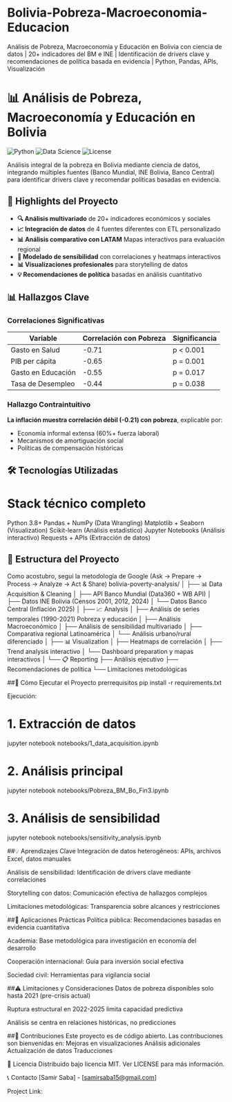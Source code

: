 # Bolivia-Pobreza-Macroeconomia-Educacion
Análisis de Pobreza, Macroeconomía y Educación en Bolivia con ciencia de datos | 20+ indicadores del BM e INE | Identificación de drivers clave y recomendaciones de política basada en evidencia | Python, Pandas, APIs, Visualización


# 📊 Análisis de Pobreza, Macroeconomía y Educación en Bolivia

![Python](https://img.shields.io/badge/Python-3.8%2B-blue)
![Data Science](https://img.shields.io/badge/Data_Science-Advanced-orange)
![License](https://img.shields.io/badge/License-MIT-green)

Análisis integral de la pobreza en Bolivia mediante ciencia de datos, integrando múltiples fuentes (Banco Mundial, INE Bolivia, Banco Central) para identificar drivers clave y recomendar políticas basadas en evidencia.

## 🌟 Highlights del Proyecto

- **🔍 Análisis multivariado** de 20+ indicadores económicos y sociales
- **📈 Integración de datos** de 4 fuentes diferentes con ETL personalizado
- **📊 Análisis comparativo con LATAM** Mapas interactivos para evaluación regional
- **🎯 Modelado de sensibilidad** con correlaciones y heatmaps interactivos
- **📊 Visualizaciones profesionales** para storytelling de datos
- **💡 Recomendaciones de política** basadas en análisis cuantitativo

## 📊 Hallazgos Clave

### Correlaciones Significativas
| Variable | Correlación con Pobreza | Significancia |
|----------|-------------------------|---------------|
| Gasto en Salud | -0.71 | p < 0.001 |
| PIB per cápita | -0.65 | p = 0.001 |
| Gasto en Educación | -0.55 | p = 0.017 |
| Tasa de Desempleo | -0.44 | p = 0.038 |

### Hallazgo Contraintuitivo
**La inflación muestra correlación débil (-0.21) con pobreza**, explicable por:
- Economía informal extensa (60%+ fuerza laboral)
- Mecanismos de amortiguación social
- Políticas de compensación históricas

## 🛠️ Tecnologías Utilizadas


# Stack técnico completo
Python 3.8+
Pandas + NumPy (Data Wrangling)
Matplotlib + Seaborn (Visualization)
Scikit-learn (Análisis estadístico)
Jupyter Notebooks (Análisis interactivo)
Requests + APIs (Extracción de datos)


## 📁 Estructura del Proyecto
Como acostubro, seguí la metodología de Google
(Ask -> Prepare -> Process -> Analyze -> Act & Share)
bolivia-poverty-analysis/
│
├── 📊 Data Acquisition & Cleaning
│   ├── API Banco Mundial (Data360 + WB API)
│   ├── Datos INE Bolivia (Censos 2001, 2012, 2024)
│   └── Datos Banco Central (Inflación 2025)
│
├── 📈 Analysis
│   ├── Análisis de series temporales (1990-2021) Pobreza y educación
│   ├── Análisis Macroeconómico
│   ├── Análisis de sensibilidad multivariado
│   ├── Comparativa regional Latinoamérica
│   └── Análisis urbano/rural diferenciado
│
├── 📊 Visualization
│   ├── Heatmaps de correlación
│   ├── Trend analysis interactivo
│   └── Dashboard preparation y mapas interactivos
│
└── 📋 Reporting
    ├── Análisis ejecutivo
    ├── Recomendaciones de política
    └── Limitaciones metodológicas

##🚀 Cómo Ejecutar el Proyecto
prerrequisitos
pip install -r requirements.txt

Ejecución:
# 1. Extracción de datos
jupyter notebook notebooks/1_data_acquisition.ipynb

# 2. Análisis principal
jupyter notebook notebooks/Pobreza_BM_Bo_Fin3.ipynb

# 3. Análisis de sensibilidad
jupyter notebook notebooks/sensitivity_analysis.ipynb

##💡 Aprendizajes Clave
Integración de datos heterogéneos: APIs, archivos Excel, datos manuales

Análisis de sensibilidad: Identificación de drivers clave mediante correlaciones

Storytelling con datos: Comunicación efectiva de hallazgos complejos

Limitaciones metodológicas: Transparencia sobre alcances y restricciones

##🎯 Aplicaciones Prácticas
Política pública: Recomendaciones basadas en evidencia cuantitativa

Academia: Base metodológica para investigación en economía del desarrollo

Cooperación internacional: Guía para inversión social efectiva

Sociedad civil: Herramientas para vigilancia social

##⚠️ Limitaciones y Consideraciones
Datos de pobreza disponibles solo hasta 2021 (pre-crisis actual)

Ruptura estructural en 2022-2025 limita capacidad predictiva

Análisis se centra en relaciones históricas, no predicciones

##🤝 Contribuciones
Este proyecto es de código abierto. Las contribuciones son bienvenidas en:
Mejoras en visualizaciones
Análisis adicionales
Actualización de datos
Traducciones

📄 Licencia
Distribuido bajo licencia MIT. Ver LICENSE para más información.

📞 Contacto
[Samir Saba] - [samirsaba15@gmail.com]

Project Link:
